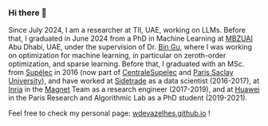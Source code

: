 ### Hi there 👋

Since July 2024, I am a researcher at TII, UAE, working on LLMs. Before that, I graduated in June 2024 from a PhD in Machine Learning at [MBZUAI](https://mbzuai.ac.ae/) Abu Dhabi, UAE, under the supervision of Dr. [Bin Gu](https://jsgubin.github.io/), where I was working on optimization for machine learning, in particular on zeroth-order optimization, and sparse learning. Before that, I graduated with an MSc. from [Supélec](https://en.wikipedia.org/wiki/Sup%C3%A9lec) in 2016 (now part of [CentraleSupelec](https://en.wikipedia.org/wiki/CentraleSup%C3%A9lec) and [Paris Saclay University](https://en.wikipedia.org/wiki/Paris-Saclay_University)), and have worked at [Sidetrade](https://www.sidetrade.com/) as a data scientist (2016-2017), at [Inria](https://www.inria.fr/en) in the [Magnet](https://team.inria.fr/magnet/) Team as a research engineer (2017-2019), and at [Huawei](https://www.huawei.com/en/) in the Paris Research and Algorithmic Lab as a PhD student (2019-2021). 

Feel free to check my personal page: [wdevazelhes.github.io](http://wdevazelhes.github.io) !

